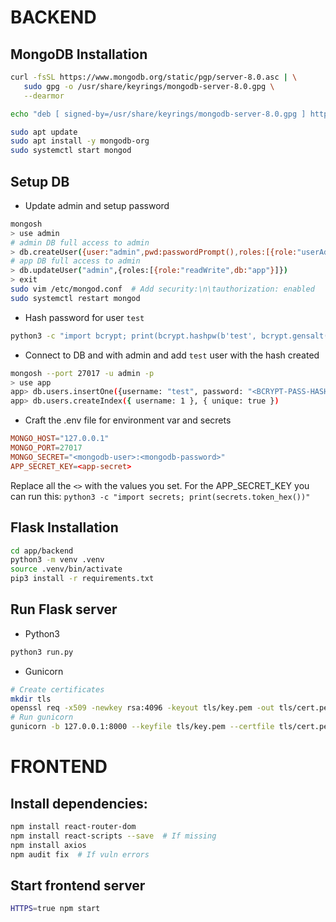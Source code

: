 # BACKEND
## MongoDB Installation
```bash
curl -fsSL https://www.mongodb.org/static/pgp/server-8.0.asc | \
   sudo gpg -o /usr/share/keyrings/mongodb-server-8.0.gpg \
   --dearmor

echo "deb [ signed-by=/usr/share/keyrings/mongodb-server-8.0.gpg ] http://repo.mongodb.org/apt/debian bookworm/mongodb-org/8.0 main" | sudo tee /etc/apt/sources.list.d/mongodb-org-8.0.list

sudo apt update
sudo apt install -y mongodb-org
sudo systemctl start mongod
```

## Setup DB
- Update admin and setup password
```bash
mongosh
> use admin
# admin DB full access to admin
> db.createUser({user:"admin",pwd:passwordPrompt(),roles:[{role:"userAdminAnyDatabase",db:"admin"}]})
# app DB full access to admin
> db.updateUser("admin",{roles:[{role:"readWrite",db:"app"}]})
> exit
sudo vim /etc/mongod.conf  # Add security:\n\tauthorization: enabled
sudo systemctl restart mongod
```

- Hash password for user `test`
```bash
python3 -c "import bcrypt; print(bcrypt.hashpw(b'test', bcrypt.gensalt()).decode())"
```

- Connect to DB and with admin and add `test` user with the hash created
```bash
mongosh --port 27017 -u admin -p
> use app
app> db.users.insertOne({username: "test", password: "<BCRYPT-PASS-HASH>", role: "user", createdAt: new Date()})
app> db.users.createIndex({ username: 1 }, { unique: true })
```

- Craft the .env file for environment var and secrets
```toml
MONGO_HOST="127.0.0.1"
MONGO_PORT=27017
MONGO_SECRET="<mongodb-user>:<mongodb-password>"
APP_SECRET_KEY=<app-secret>
```

Replace all the `<>` with the values you set. For the APP_SECRET_KEY you can run this: `python3 -c "import secrets; print(secrets.token_hex())"`

## Flask Installation
```bash
cd app/backend
python3 -m venv .venv
source .venv/bin/activate
pip3 install -r requirements.txt
```

## Run Flask server
- Python3
```bash
python3 run.py
```

- Gunicorn
```bash
# Create certificates
mkdir tls
openssl req -x509 -newkey rsa:4096 -keyout tls/key.pem -out tls/cert.pem -days 365 -nodes -subj "/CN=localhost"
# Run gunicorn
gunicorn -b 127.0.0.1:8000 --keyfile tls/key.pem --certfile tls/cert.pem run:app
```

# FRONTEND
## Install dependencies:
```bash
npm install react-router-dom
npm install react-scripts --save  # If missing
npm install axios
npm audit fix  # If vuln errors
```

## Start frontend server
```bash
HTTPS=true npm start
```

